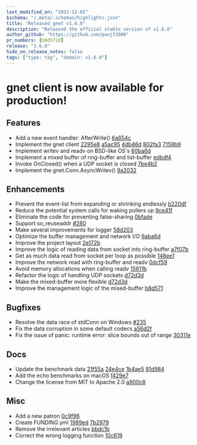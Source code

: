 ```yaml
---
last_modified_on: "2021-12-05"
$schema: "/.meta/.schemas/highlights.json"
title: "Released gnet v1.6.0"
description: "Released the official stable version of v1.6.0"
author_github: "https://github.com/panjf2000"
pr_numbers: [b8d571d]
release: "1.6.0"
hide_on_release_notes: false
tags: ["type: tag", "domain: v1.6.0"]
---
```


# gnet client is now available for production!

## Features

- Add a new event handler: AfterWrite() [6a654c](https://github.com/panjf2000/gnet/commit/6a654c85e7c1172503813c9703603e42eea2fc29)
- Implement the gnet client [2295e8](https://github.com/panjf2000/gnet/commit/2295e8c6f3394341d28318cb6ea33f0799d52c45) [a5ac95](https://github.com/panjf2000/gnet/commit/a5ac95a5057fb82e2f71cb6a7f4ffed83c967efb) [4db46d](https://github.com/panjf2000/gnet/commit/4db46da43d5defd5da71213c0abaebb174af642c) [802fa3](https://github.com/panjf2000/gnet/commit/802fa358f2c8ac95414e36cb0afd53f6dd57bfa0) [7159b9](https://github.com/panjf2000/gnet/commit/7159b95cd9ebc8fe2f9bea909844eb8c8bb37bf7)
- Implement writev and readv on BSD-like OS's [60ba6d](https://github.com/panjf2000/gnet/commit/60ba6d30b04351e26c3f7c9cc496b1b849936731)
- Implement a mixed buffer of ring-buffer and list-buffer [edbdf4](https://github.com/panjf2000/gnet/commit/edbdf4b54b7439bfb2ac4ba9652ec6a1764e0659)
- Invoke OnClosed() when a UDP socket is closed [7be4b2](https://github.com/panjf2000/gnet/commit/7be4b2a758e32af489450b6b62d8da48e471ba00)
- Implement the gnet.Conn.AsyncWritev() [9a2032](https://github.com/panjf2000/gnet/commit/9a2032f876cd8f41c554545bcbb63d3043f4946f)

## Enhancements

- Prevent the event-list from expanding or shrinking endlessly [b220df](https://github.com/panjf2000/gnet/commit/b220dfd3f3ff9b8ecee4a09170d4db3760393fc0)
- Reduce the potential system calls for waking pollers up [9ce41f](https://github.com/panjf2000/gnet/commit/9ce41f3b921a9341081506629185e733f97defa4)
- Eliminate the code for preventing false-sharing [0bfade](https://github.com/panjf2000/gnet/commit/0bfade3aea015a7932b0e45b646a6c85a620a205)
- Support so_reuseaddr [#280](https://github.com/panjf2000/gnet/pull/280)
- Make several improvements for logger [58d203](https://github.com/panjf2000/gnet/commit/58d2031440b1c9725e2d12aeb651aa8bc78d3489)
- Optimize the buffer management and network I/O [6aba6d](https://github.com/panjf2000/gnet/commit/6aba6d7a3fc31cf749b0001dcb1c82f01c816f65)
- Improve the project layout [2e172b](https://github.com/panjf2000/gnet/commit/2e172bde78bcdb56dbec9a57d95dfa4b6213b1f2)
- Improve the logic of reading data from socket into ring-buffer [a7f07b](https://github.com/panjf2000/gnet/commit/a7f07b3d4eaa70a9b5c8b389d73b72ddb06b8c16)
- Get as much data read from socket per loop as possible [148ee1](https://github.com/panjf2000/gnet/commit/148ee163fb3ddd0fcd7919ab17390a3cd910933f)
- Improve the network read with ring-buffer and readv [0dcf59](https://github.com/panjf2000/gnet/commit/0dcf599fd0673bc712b5409fd9a0711cb90606c0)
- Avoid memory allocations when calling readv [15611b](https://github.com/panjf2000/gnet/commit/15611b482f50f1333fcee47b02d6ec04b4d2ede5)
- Refactor the logic of handling UDP sockets [d72d3d](https://github.com/panjf2000/gnet/commit/d72d3de70a0cb31c6059820dbd4ba6db6c4e23eb)
- Make the mixed-buffer more flexible [d72d3d](https://github.com/panjf2000/gnet/commit/4ac906cae698b1a4483c583d0267f86f05ce595b)
- Improve the management logic of the mixed-buffer [b8d571](https://github.com/panjf2000/gnet/commit/b8d571dd762cb79c2c685f16d36886f6edb40195)

## Bugfixes

- Resolve the data race of stdConn on Windows [#235](https://github.com/panjf2000/gnet/pull/235)
- Fix the data corruption in some default codecs [a56d2f](https://github.com/panjf2000/gnet/commit/a56d2f3f50981107ae6b2bd2653fe19dc75d4e18)
- Fix the issue of panic: runtime error: slice bounds out of range [30311e](https://github.com/panjf2000/gnet/commit/30311e936869d8685c8c06ff98170f0adb68bc8b)

## Docs

- Update the benchmark data [21f55a](https://github.com/panjf2000/gnet/commit/21f55a6832d82b88073c51ccfbed8a0e627399c3) [24e4ce](https://github.com/panjf2000/gnet/commit/24e4ce06a4c4e1d3990eec9945c98175763c027f) [1b4ae5](https://github.com/panjf2000/gnet/commit/1b4ae56edf45bb3bc165c183a089fb0a8144ca67) [81d984](https://github.com/panjf2000/gnet/commit/81d984236401fb42d2f75c8989b87321804f4503)
- Add the echo benchmarks on macOS [f429e7](https://github.com/panjf2000/gnet/commit/f429e7afaf3745574c95bf03d60baeaec2ecd9c1)
- Change the license from MIT to Apache 2.0 [a900c8](https://github.com/panjf2000/gnet/commit/a900c8f21958eb8096443125afafb672d9f1218e)

## Misc

- Add a new patron [0c9f96](https://github.com/panjf2000/gnet/commit/0c9f965f24a6a706ddcfbcc2ba2dd8339e611e8e)
- Create FUNDING.yml [1989ed](https://github.com/panjf2000/gnet/commit/1989eda4cc668e548f8572ac9fb07cef8c8f612d) [7b2979](https://github.com/panjf2000/gnet/commit/7b29795db5fe184da0939490f8bf4ec39d3c27db)
- Remove the irrelevant articles [bbdc1b](https://github.com/panjf2000/gnet/commit/bbdc1bcc76138feb3529d639e63ebe9374c22165)
- Correct the wrong logging function [10c619](https://github.com/panjf2000/gnet/commit/10c619f3a42c4f8397464a7a45daff24bfa873ea)